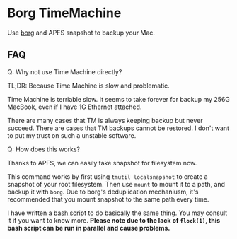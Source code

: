 # Borg TimeMachine

Use [borg]() and APFS snapshot to backup your Mac.

## FAQ

Q: Why not use Time Machine directly?

TL;DR: Because Time Machine is slow and problematic.

Time Machine is terriable slow. It seems to take forever for backup my 256G MacBook, even if I have 
1G Ethernet attached.

There are many cases that TM is always keeping backup but never succeed. 
There are cases that TM backups cannot be restored. I don't want to put my trust on such a unstable 
software.

Q: How does this works?

Thanks to APFS, we can easily take snapshot for filesystem now.

This command works by first using `tmutil localsnapshot` to create a snapshot of your root filesystem.
Then use `mount` to mount it to a path, and backup it with `borg`. Due to borg's deduplication mechaniusm,
it's recommended that you mount snapshot to the same path every time.

I have written a [bash script](https://gist.github.com/QuantumGhost/1aae8eb8527c9d522fe2a57f214f6ee5) to do
basically the same thing. You may consult it if you want to know more. **Please note due to the lack of `flock(1)`,
this bash script can be run in parallel and cause problems.**
